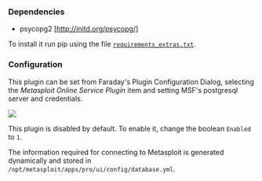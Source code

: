 ### Dependencies

* psycopg2 [http://initd.org/psycopg/]

To install it run pip using the file [`requirements_extras.txt`](https://github.com/infobyte/faraday/blob/master/requirements_extras.txt).

### Configuration

This plugin can be set from Faraday's Plugin Configuration Dialog, selecting the *Metasploit Online Service Plugin* item and setting MSF's postgresql server and credentials.

![](https://raw.github.com/wiki/infobyte/faraday/images/plugins/metasploit/Metasploit-Plugin.png)

This plugin is disabled by default. To enable it, change the boolean `Enabled` to `1`.

The information required for connecting to Metasploit is generated dynamically and stored in `/opt/metasploit/apps/pro/ui/config/database.yml`.
